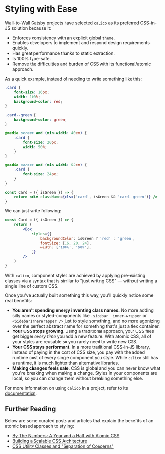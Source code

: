 # Styling with Ease

Wall-to-Wall Gatsby projects have selected [`calico`][calico] as its preferred
CSS-in-JS solution because it:

-   Enforces consistency with an explicit global `theme`.
-   Enables developers to implement and respond design requirements quickly.
-   Has great performance thanks to static extraction.
-   Is 100% type-safe.
-   Remove the difficulties and burden of CSS with its functional/atomic
    approach.

As a quick example, instead of needing to write something like this:

```css
.card {
	font-size: 16px;
	width: 100%;
	background-color: red;
}

.card--green {
	background-color: green;
}

@media screen and (min-width: 40em) {
	.card {
		font-size: 20px;
		width: 50%;
	}
}

@media screen and (min-width: 52em) {
	.card {
		font-size: 24px;
	}
}
```

```jsx
const Card = ({ isGreen }) => {
	return <div className={clsx('card', isGreen && 'card--green')} />
}
```

We can just write following:

```jsx
const Card = ({ isGreen }) => {
	return (
		<Box
			styles={{
				backgroundColor: isGreen ? 'red' : 'green',
				fontSize: [16, 20, 24],
				width: ['100%', '50%'],
			}}
		/>
	)
}
```

With `calico`, component styles are achieved by applying pre-existing classes
via a syntax that is similar to "just writing CSS" — without writing a single
line of custom CSS.

Once you've actually built something this way, you'll quickly notice some real
benefits:

-   **You aren't spending energy inventing class names.** No more adding silly
    names or styled-components like `.sidebar__inner-wrapper` or
    `<SidebarInnerWrapper />` just to style something, and no more agonizing
    over the perfect abstract name for something that's just a flex container.
-   **Your CSS stops growing**. Using a traditional approach, your CSS files get
    bigger _every time_ you add a new feature. With atomic CSS, all of your
    styles are reusable so you rarely need to write new CSS.
-   **Your CSS stays performant**. In a more traditional CSS-in-JS library,
    instead of paying in the cost of CSS size, you pay with the added runtime
    cost of every single component you style. While `calico` still has a
    runtime, it is much lighter than alternative libraries.
-   **Making changes feels safe**. CSS is global and you can never know what
    you're breaking when making a change. Styles in your components are local,
    so you can change them without breaking something else.

For more information on using `calico` in a project, refer to its
[documentation][calico].

## Further Reading

Below are some curated posts and articles that explain the benefits of an atomic
based approach to styling:

-   [By The Numbers: A Year and a Half with Atomic CSS](https://medium.com/@johnpolacek/by-the-numbers-a-year-and-half-with-atomic-css-39d75b1263b4)
-   [Building a Scalable CSS Architecture](https://blog.algolia.com/redesigning-our-docs-part-4-building-a-scalable-css-architecture/)
-   [CSS Utility Classes and "Separation of Concerns"](https://adamwathan.me/css-utility-classes-and-separation-of-concerns/)

[calico]: https://github.com/walltowall/calico
